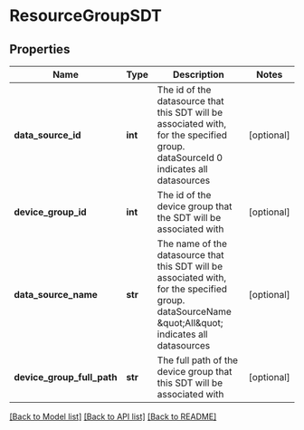 # ResourceGroupSDT

## Properties
Name | Type | Description | Notes
------------ | ------------- | ------------- | -------------
**data_source_id** | **int** | The id of the datasource that this SDT will be associated with, for the specified group. dataSourceId 0 indicates all datasources | [optional] 
**device_group_id** | **int** | The id of the device group that the SDT will be associated with | [optional] 
**data_source_name** | **str** | The name of the datasource that this SDT will be associated with, for the specified group. dataSourceName \&quot;All\&quot; indicates all datasources | [optional] 
**device_group_full_path** | **str** | The full path of the device group that this SDT will be associated with | [optional] 

[[Back to Model list]](../README.md#documentation-for-models) [[Back to API list]](../README.md#documentation-for-api-endpoints) [[Back to README]](../README.md)

